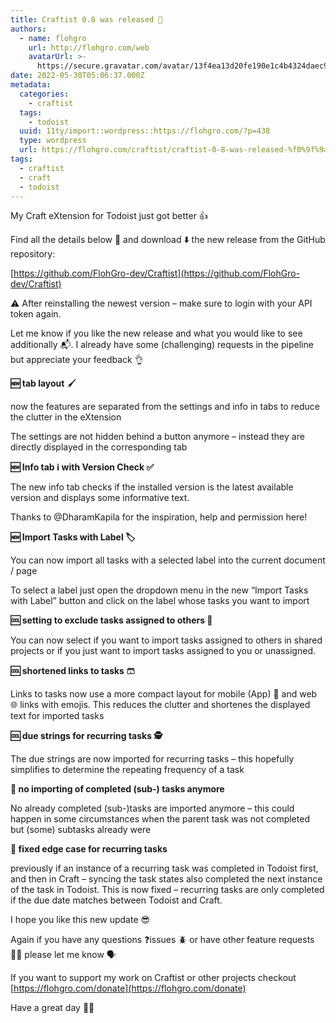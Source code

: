 ```yaml
---
title: Craftist 0.8 was released 🚀
authors:
  - name: flohgro
    url: http://flohgro.com/web
    avatarUrl: >-
      https://secure.gravatar.com/avatar/13f4ea13d20fe190e1c4b4324daec918?s=96&d=mm&r=g
date: 2022-05-30T05:06:37.000Z
metadata:
  categories:
    - craftist
  tags:
    - todoist
  uuid: 11ty/import::wordpress::https://flohgro.com/?p=438
  type: wordpress
  url: https://flohgro.com/craftist/craftist-0-8-was-released-%f0%9f%9a%80/
tags:
  - craftist
  - craft
  - todoist
---
```

My Craft eXtension for Todoist just got better 👍️

Find all the details below 📝 and download ⬇️ the new release from the GitHub repository:

[https://github.com/FlohGro-dev/Craftist](https://github.com/FlohGro-dev/Craftist)

⚠️ After reinstalling the newest version – make sure to login with your API token again.

Let me know if you like the new release and what you would like to see additionally 📬️. I already have some (challenging) requests in the pipeline but appreciate your feedback 👌

**🆕 tab layout** 🖌️

now the features are separated from the settings and info in tabs to reduce the clutter in the eXtension

The settings are not hidden behind a button anymore – instead they are directly displayed in the corresponding tab

**🆕 Info tab ℹ️ with Version Check ✅**

The new info tab checks if the installed version is the latest available version and displays some informative text.

Thanks to @DharamKapila for the inspiration, help and permission here!

**🆕 Import Tasks with Label 🏷️**

You can now import all tasks with a selected label into the current document / page

To select a label just open the dropdown menu in the new “Import Tasks with Label” button and click on the label whose tasks you want to import

**🆒 setting to exclude tasks assigned to others 🦦**

You can now select if you want to import tasks assigned to others in shared projects or if you just want to import tasks assigned to you or unassigned.

**🆒 shortened links to tasks 🩳**

Links to tasks now use a more compact layout for mobile (App) 📱 and web 🌐 links with emojis. This reduces the clutter and shortenes the displayed text for imported tasks

**🆒 due strings for recurring tasks 🕵️**

The due strings are now imported for recurring tasks – this hopefully simplifies to determine the repeating frequency of a task

**🐛 no importing of completed (sub-) tasks anymore**

No already completed (sub-)tasks are imported anymore – this could happen in some circumstances when the parent task was not completed but (some) subtasks already were

**🐛 fixed edge case for recurring tasks**

previously if an instance of a recurring task was completed in Todoist first, and then in Craft – syncing the task states also completed the next instance of the task in Todoist. This is now fixed – recurring tasks are only completed if the due date matches between Todoist and Craft.

I hope you like this new update 😎

Again if you have any questions ❓️issues 🪲 or have other feature requests 🧑‍💻 please let me know 🗣️

If you want to support my work on Craftist or other projects checkout [https://flohgro.com/donate](https://flohgro.com/donate)

Have a great day ✌🏼